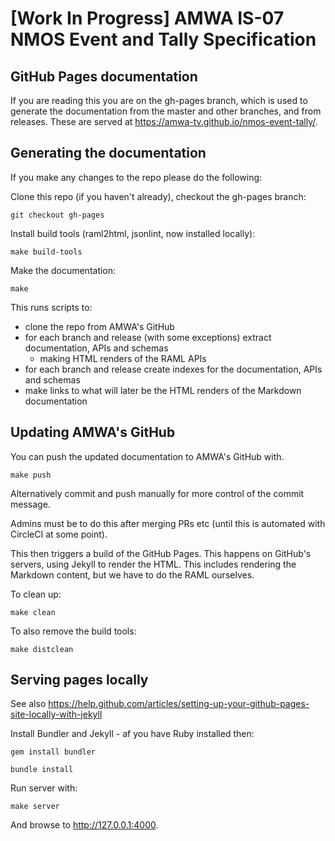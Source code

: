 # [Work In Progress] AMWA IS-07 NMOS Event and Tally Specification

## GitHub Pages documentation

If you are reading this you are on the gh-pages branch, which is used to generate the documentation from the master and other branches, and from releases.  These are served at https://amwa-tv.github.io/nmos-event-tally/.

## Generating the documentation

If you make any changes to the repo please do the following:

Clone this repo (if you haven't already), checkout the gh-pages branch:

``git checkout gh-pages``

Install build tools (raml2html, jsonlint, now installed locally):

``make build-tools``

Make the documentation:

``make``

This runs scripts to:

- clone the repo from AMWA's GitHub
- for each branch and release (with some exceptions) extract documentation, APIs and schemas
  - making HTML renders of the RAML APIs
- for each branch and release create indexes for the documentation, APIs and schemas
- make links to what will later be the HTML renders of the Markdown documentation

## Updating AMWA's GitHub

You can push the updated documentation to AMWA's GitHub with.

``make push``

Alternatively commit and push manually for more control of the commit message.

Admins must be to do this after merging PRs etc (until this is automated with CircleCI at some point).

This then triggers a build of the GitHub Pages. This happens on GitHub's servers, using Jekyll to render the HTML.  This includes rendering the Markdown content, but we have to do the RAML ourselves.  

To clean up:

``make clean``

To also remove the build tools:

``make distclean``

## Serving pages locally

See also <https://help.github.com/articles/setting-up-your-github-pages-site-locally-with-jekyll>

Install Bundler and Jekyll - af you have Ruby installed then:

``gem install bundler``

``bundle install``

Run server with:

``make server``

And browse to <http://127.0.0.1:4000>.
